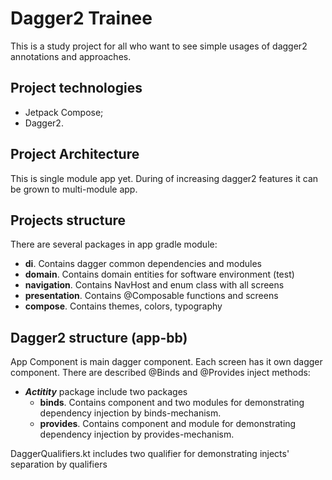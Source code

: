 # Dagger2 Trainee

This is a study project for all who want to see simple usages of dagger2 annotations and approaches.

## Project technologies

* Jetpack Compose;
* Dagger2.

## Project Architecture

This is single module app yet. During of increasing dagger2 features it can be grown to multi-module app.


## Projects structure

There are several packages in app gradle module:
- **di**. Contains dagger common dependencies and modules
- **domain**. Contains domain entities for software environment (test)
- **navigation**. Contains NavHost and enum class with all screens
- **presentation**. Contains @Composable functions and screens
- **compose**. Contains themes, colors, typography

## Dagger2 structure (app-bb)

App Component is main dagger component. Each screen has it own dagger component. 
There are described @Binds and @Provides inject methods:
- ***Actitity*** package include two packages
  - **binds**. Contains component and two modules for demonstrating dependency injection by binds-mechanism.
  - **provides**. Contains component and module for demonstrating dependency injection by provides-mechanism.


DaggerQualifiers.kt includes two qualifier for demonstrating injects' separation by qualifiers

